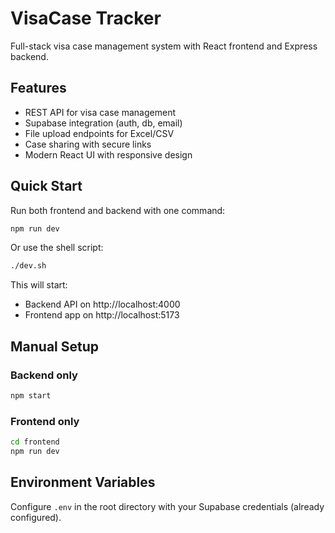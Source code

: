 # VisaCase Tracker

Full-stack visa case management system with React frontend and Express backend.

## Features
- REST API for visa case management
- Supabase integration (auth, db, email)
- File upload endpoints for Excel/CSV
- Case sharing with secure links
- Modern React UI with responsive design

## Quick Start

Run both frontend and backend with one command:

```bash
npm run dev
```

Or use the shell script:

```bash
./dev.sh
```

This will start:
- Backend API on http://localhost:4000
- Frontend app on http://localhost:5173

## Manual Setup

### Backend only
```bash
npm start
```

### Frontend only
```bash
cd frontend
npm run dev
```

## Environment Variables

Configure `.env` in the root directory with your Supabase credentials (already configured).
